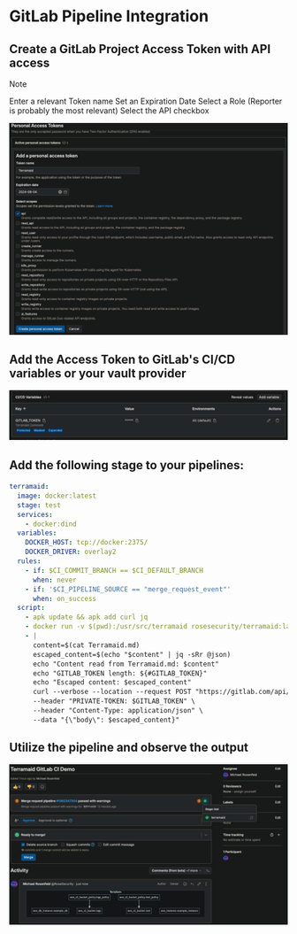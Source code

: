 # GitLab Pipeline Integration

## Create a GitLab Project Access Token with API access

> [!NOTE]
> Enter a relevant Token name
> Set an Expiration Date
> Select a Role (Reporter is probably the most relevant)
> Select the API checkbox

![png](img/GitLab_CI_Token_Creation.png)

## Add the Access Token to GitLab's CI/CD variables or your vault provider

![png](img/GitLab_CI_Token.png)

## Add the following stage to your pipelines:

```yaml
terramaid:
  image: docker:latest
  stage: test
  services:
    - docker:dind
  variables:
    DOCKER_HOST: tcp://docker:2375/
    DOCKER_DRIVER: overlay2
  rules:
    - if: $CI_COMMIT_BRANCH == $CI_DEFAULT_BRANCH
      when: never
    - if: '$CI_PIPELINE_SOURCE == "merge_request_event"'
      when: on_success
  script:
    - apk update && apk add curl jq
    - docker run -v $(pwd):/usr/src/terramaid rosesecurity/terramaid:latest
    - |
      content=$(cat Terramaid.md)
      escaped_content=$(echo "$content" | jq -sRr @json)
      echo "Content read from Terramaid.md: $content"
      echo "GITLAB_TOKEN length: ${#GITLAB_TOKEN}"
      echo "Escaped content: $escaped_content"
      curl --verbose --location --request POST "https://gitlab.com/api/v4/projects/$CI_MERGE_REQUEST_PROJECT_ID/merge_requests/$CI_MERGE_REQUEST_IID/notes" \
      --header "PRIVATE-TOKEN: $GITLAB_TOKEN" \
      --header "Content-Type: application/json" \
      --data "{\"body\": $escaped_content}"
```

## Utilize the pipeline and observe the output

![png](img/Terramaid_GitLab_Output.png)
